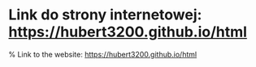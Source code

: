 # Link do strony internetowej: https://hubert3200.github.io/html
% Link to the website: https://hubert3200.github.io/html
